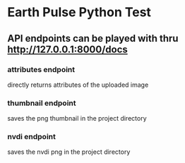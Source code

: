 # Earth Pulse Python Test

## API endpoints can be played with thru http://127.0.0.1:8000/docs

### attributes endpoint
directly returns attributes of the uploaded image

### thumbnail endpoint
saves the png thumbnail in the project directory

### nvdi endpoint
saves the nvdi png in the project directory